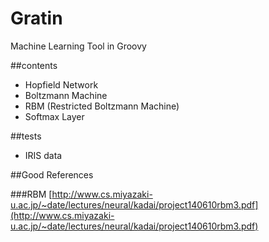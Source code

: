 Gratin
===

Machine Learning Tool in Groovy

##contents

- Hopfield Network
- Boltzmann Machine
- RBM (Restricted Boltzmann Machine)
- Softmax Layer

##tests

- IRIS data

##Good References

###RBM
[http://www.cs.miyazaki-u.ac.jp/~date/lectures/neural/kadai/project140610rbm3.pdf](http://www.cs.miyazaki-u.ac.jp/~date/lectures/neural/kadai/project140610rbm3.pdf)
